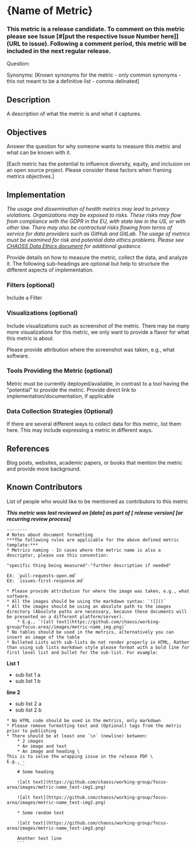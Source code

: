 # {Name of Metric}

### This metric is a release candidate. To comment on this metric please see Issue [#[put the respective Issue Number here]](URL to issue). Following a comment period, this metric will be included in the next regular release.

Question: 

Synonyms: [Known synonyms for the metric - only common synonyms - this not meant to be a definitive list - comma delinated]

## Description
A description of what the metric is and what it captures.

## Objectives
Answer the question for why someone wants to measure this metric and what can be known with it. 

[Each metric has the potential to influence diversity, equity, and inclusion on an open source project. Please consider these factors when framing metrics objectives.] 

## Implementation
*The usage and dissemination of health metrics may lead to privacy violations. Organizations may be exposed to risks. These risks may flow from compliance with the GDPR in the EU, with state law in the US, or with other law. There may also be contractual risks flowing from terms of service for data providers such as GitHub and GitLab. The usage of metrics must be examined for risk and potential data ethics problems. Please see [CHAOSS Data Ethics document](https://github.com/chaoss/community/blob/main/data-use-statement.md) for additional guidance.* 

Provide details on how to measure the metric, collect the data, and analyze it. The following sub-headings are optional but help to structure the different aspects of implementation.

### Filters (optional)
Include a Filter

### Visualizations (optional)
Include visualizations such as screenshot of the metric. There may be many more visualizations for this metric, we only want to provide a flavor for what this metric is about.

Please provide attribution where the screenshot was taken, e.g., what software.

### Tools Providing the Metric (optional)
Metric must be currently deployed/available, in contrast to a tool having the "potential" to provide the metric. Provide direct link to implementation/documentation, if applicable

### Data Collection Strategies (Optional)
If there are several different ways to collect data for this metric, list them here. 
This may include expressing a metric in different ways.

## References
Blog posts, websites, academic papers, or books that mention the metric and provide more background.

## Known Contributors
List of people who would like to be mentioned as contributors to this metric 

***This metric was last reviewed on [date] as part of [ release version] [or recurring review process]***

```
--------
# Notes about document formatting
***The following rules are applicable for the above defined metric template:***
* Metrics naming - In cases where the metric name is also a descriptor, please use this convention:

"specific thing being measured"-"further description if needed"

EX: `pull-requests-open.md`
EX: `issues-first-response.md`

* Please provide attribution for where the image was taken, e.g., what software.
* All the images should be using the markdown syntax: `![]()`
* All the images should be using an absolute path to the images directory (Absolute paths are necessary, because these documents will be presented on a different platform/server).
    * E.g., `![alt text](https://github.com/chaoss/working-group/focus-area//images/metric-name_img.png)`
* No tables should be used in the metrics, alternatively you can insert an image of the table
* Bulleted Lists with sub-lists do not render properly in HTML. Rather than using sub lists markdown style please format with a bold line for first level list and bullet for the sub-list. For example: 
```
**List 1**
- sub list 1 a
- sub list 1 b

**line 2**
- sub list 2 a
- sub list 2 b
```
* No HTML code should be used in the metrics, only markdown 
* Please remove formatting text and (Optional) tags from the metric prior to publishing
* There should be at least one `\n` (newline) between:
    * 2 images
    * An image and text
    * An image and heading \
This is to solve the wrapping issue in the release PDF \
E.g., -
    ```
    # Some heading

    ![alt text](https://github.com/chaoss/working-group/focus-area/images/metric-name_test-img1.png)

    ![alt text](https://github.com/chaoss/working-group/focus-area/images/metric-name_test-img2.png)

    * Some random text

    ![alt text](https://github.com/chaoss/working-group/focus-area/images/metric-name_test-img3.png)

    Another text line
    ```
